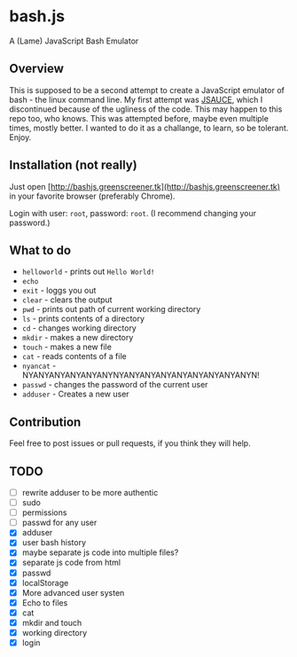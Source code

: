 # bash.js
A (Lame) JavaScript Bash Emulator
## Overview
This is supposed to be a second attempt to create a JavaScript emulator of bash - the linux command line.
My first attempt was [JSAUCE](https://github.com/Greenscreener/.jsauce), which I discontinued because of the ugliness of the code. This may happen to this repo too, who knows.
This was attempted before, maybe even multiple times, mostly better.
I wanted to do it as a challange, to learn, so be tolerant.
Enjoy.
## Installation (not really)
Just open [http://bashjs.greenscreener.tk](http://bashjs.greenscreener.tk) in your favorite browser (preferably Chrome).

Login with user: `root`, password: `root`. (I recommend changing your password.)
## What to do
- `helloworld` - prints out `Hello World!`
- `echo`
- `exit` - loggs you out
- `clear` - clears the output
- `pwd` - prints out path of current working directory
- `ls` - prints contents of a directory
- `cd` - changes working directory
- `mkdir` - makes a new directory
- `touch` - makes a new file
- `cat` - reads contents of a file
- `nyancat` - NYANYANYANYANYANYNYANYANYANYANYANYANYANYANYN!
- `passwd` - changes the password of the current user
- `adduser` - Creates a new user
## Contribution
Feel free to post issues or pull requests, if you think they will help.
## TODO
- [ ] rewrite adduser to be more authentic
- [ ] sudo
- [ ] permissions
- [ ] passwd for any user
- [X] adduser
- [x] user bash history
- [x] maybe separate js code into multiple files?
- [x] separate js code from html
- [x] passwd
- [x] localStorage
- [x] More advanced user systen
- [x] Echo to files
- [x] cat
- [x] mkdir and touch
- [x] working directory
- [x] login

